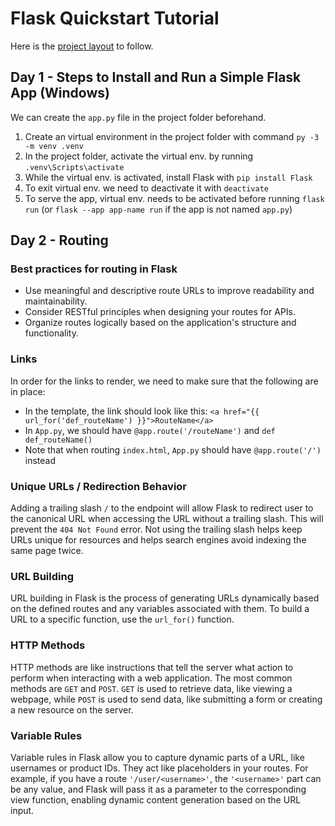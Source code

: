 # Flask Quickstart Tutorial

Here is the [project layout](https://flask.palletsprojects.com/en/latest/tutorial/layout/) to follow.

## Day 1 - Steps to Install and Run a Simple Flask App (Windows)

We can create the `app.py` file in the project folder beforehand.

1. Create an virtual environment in the project folder with command `py -3 -m venv .venv`
2. In the project folder, activate the virtual env. by running `.venv\Scripts\activate`
3. While the virtual env. is activated, install Flask with `pip install Flask`
4. To exit virtual env. we need to deactivate it with `deactivate`
5. To serve the app, virtual env. needs to be activated before running `flask run` (or `flask --app app-name run` if the app is not named `app.py`)


## Day 2 - Routing

### Best practices for routing in Flask
- Use meaningful and descriptive route URLs to improve readability and maintainability.
- Consider RESTful principles when designing your routes for APIs.
- Organize routes logically based on the application's structure and functionality.

### Links
In order for the links to render, we need to make sure that the following are in place:
- In the template, the link should look like this: `<a href="{{ url_for('def_routeName') }}">RouteName</a>`
- In `App.py`, we should have `@app.route('/routeName')` and `def def_routeName()`
- Note that when routing `index.html`, `App.py` should have `@app.route('/')` instead

### Unique URLs / Redirection Behavior
Adding a trailing slash `/` to the endpoint will allow Flask to redirect user to the canonical URL when accessing the URL without a trailing slash. This will prevent the `404 Not Found` error. Not using the trailing slash helps keep URLs unique for resources and helps search engines avoid indexing the same page twice.

### URL Building
URL building in Flask is the process of generating URLs dynamically based on the defined routes and any variables associated with them. 
To build a URL to a specific function, use the `url_for()` function.

### HTTP Methods
HTTP methods are like instructions that tell the server what action to perform when interacting with a web application. The most common methods are `GET` and `POST`. `GET` is used to retrieve data, like viewing a webpage, while `POST` is used to send data, like submitting a form or creating a new resource on the server.

### Variable Rules
Variable rules in Flask allow you to capture dynamic parts of a URL, like usernames or product IDs. They act like placeholders in your routes. For example, if you have a route `'/user/<username>'`, the `'<username>'` part can be any value, and Flask will pass it as a parameter to the corresponding view function, enabling dynamic content generation based on the URL input.

